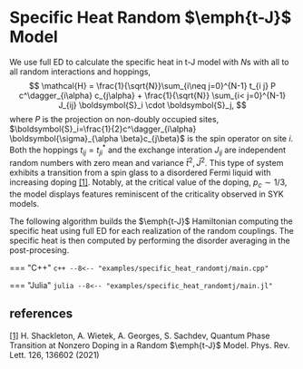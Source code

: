 # Specific Heat Random $\emph{t-J}$ Model

We use full ED to calculate the specific heat in t-J model with $N$s with all to all random interactions and hoppings,
$$
\mathcal{H} = \frac{1}{\sqrt{N}}\sum_{i\neq j=0}^{N-1} t_{i j} P c^\dagger_{i\alpha} c_{j\alpha} + \frac{1}{\sqrt{N}} \sum_{i< j=0}^{N-1} J_{ij} \boldsymbol{S}_i \cdot \boldsymbol{S}_j,
$$
where $P$ is the projection on non-doubly occupied sites, $\boldsymbol{S}_i=\frac{1}{2}c^\dagger_{i\alpha} \boldsymbol{\sigma}_{\alpha \beta}c_{j\beta}$ is the spin operator on site $i$. Both the hoppings $t_{ij}=t^\ast_{ji}$ and the exchange interation $J_{ij}$ are independent random numbers with zero mean and variance $\bar{t}^2,\bar{J}^2$. This type of system exhibits a transition from a spin glass to a disordered Fermi liquid with increasing doping [[1]](#1). Notably, at the critical value of the doping, $p_c \sim1/3$, the model displays features reminiscent of the criticality observed in SYK models.

The following algorithm builds the $\emph{t-J}$ Hamiltonian computing the specific heat using full ED for each realization of the random couplings. The specific heat is then computed by performing the disorder averaging in the post-procesing.



=== "C++"
	```c++
	--8<-- "examples/specific_heat_randomtj/main.cpp"
	```

=== "Julia"
	```julia
	--8<-- "examples/specific_heat_randomtj/main.jl"
	```
	
## references
<a id="1" href="https://doi.org/10.1103/PhysRevLett.108.240401">[1]</a>
H. Shackleton, A. Wietek, A. Georges, S. Sachdev, Quantum Phase Transition at Nonzero Doping in a Random $\emph{t-J}$ Model. Phys. Rev. Lett. 126, 136602 (2021)
